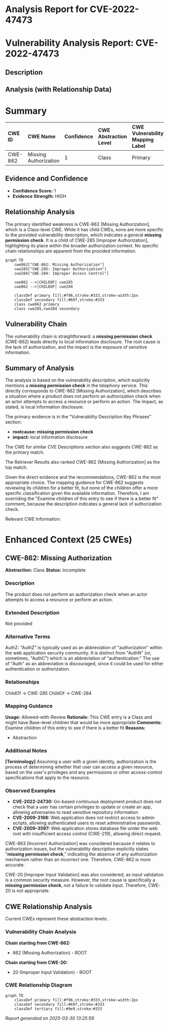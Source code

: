 # Analysis Report for CVE-2022-47473

# Vulnerability Analysis Report: CVE-2022-47473

## Description



## Analysis (with Relationship Data)

# Summary
| CWE ID  | CWE Name                   | Confidence | CWE Abstraction Level | CWE Vulnerability Mapping Label | CWE-Vulnerability Mapping Notes |
| :------- | :-------------------------- | :--------- | :--------------------- | :----------------------------- | :----------------------------- |
| CWE-862 | Missing Authorization  | 1          | Class                | Primary                        | Allowed-with-Review            |

## Evidence and Confidence

*   **Confidence Score:** 1
*   **Evidence Strength:** HIGH

## Relationship Analysis
The primary identified weakness is CWE-862 [Missing Authorization], which is a Class-level CWE. While it has child CWEs, none are more specific to the provided vulnerability description, which indicates a general **missing permission check**. It is a child of CWE-285 [Improper Authorization], highlighting its place within the broader authorization context. No specific chain relationships are apparent from the provided information.

```mermaid
graph TD
    cwe862["CWE-862: Missing Authorization"]
    cwe285["CWE-285: Improper Authorization"]
    cwe284["CWE-284: Improper Access Control"]
    
    cwe862 -->|CHILDOF| cwe285
    cwe862 -->|CHILDOF| cwe284
    
    classDef primary fill:#f96,stroke:#333,stroke-width:2px
    classDef secondary fill:#69f,stroke:#333
    class cwe862 primary
    class cwe285,cwe284 secondary
```

## Vulnerability Chain
The vulnerability chain is straightforward: a **missing permission check** (CWE-862) leads directly to local information disclosure. The root cause is the lack of authorization, and the impact is the exposure of sensitive information.

## Summary of Analysis
The analysis is based on the vulnerability description, which explicitly mentions a **missing permission check** in the telephony service. This directly corresponds to CWE-862 [Missing Authorization], which describes a situation where a product does not perform an authorization check when an actor attempts to access a resource or perform an action. The impact, as stated, is local information disclosure.

The primary evidence is in the "Vulnerability Description Key Phrases" section:
- **rootcause:** **missing permission check**
- **impact:** local information disclosure

The CWE for similar CVE Descriptions section also suggests CWE-862 as the primary match.

The Retriever Results also ranked CWE-862 [Missing Authorization] as the top match.

Given the direct evidence and the recommendations, CWE-862 is the most appropriate choice. The mapping guidance for CWE-862 suggests reviewing its children for a better fit, but none of the children offer a more specific classification given the available information. Therefore, I am overriding the "Examine children of this entry to see if there is a better fit" comment, because the description indicates a general lack of authorization check.

Relevant CWE Information:

# Enhanced Context (25 CWEs)

## CWE-862: Missing Authorization
**Abstraction:** Class
**Status:** Incomplete

### Description
The product does not perform an authorization check when an actor attempts to access a resource or perform an action.

### Extended Description
Not provided

### Alternative Terms
AuthZ: "AuthZ" is typically used as an abbreviation of "authorization" within the web application security community. It is distinct from "AuthN" (or, sometimes, "AuthC") which is an abbreviation of "authentication." The use of "Auth" as an abbreviation is discouraged, since it could be used for either authentication or authorization.

### Relationships
ChildOf -> CWE-285
ChildOf -> CWE-284

### Mapping Guidance
**Usage:** Allowed-with-Review
**Rationale:** This CWE entry is a Class and might have Base-level children that would be more appropriate
**Comments:** Examine children of this entry to see if there is a better fit
**Reasons:**
- Abstraction

### Additional Notes
**[Terminology]** Assuming a user with a given identity, authorization is the process of determining whether that user can access a given resource, based on the user's privileges and any permissions or other access-control specifications that apply to the resource.

### Observed Examples
- **CVE-2022-24730:** Go-based continuous deployment product does not check that a user has certain privileges to update or create an app, allowing adversaries to read sensitive repository information
- **CVE-2009-3168:** Web application does not restrict access to admin scripts, allowing authenticated users to reset administrative passwords.
- **CVE-2009-3597:** Web application stores database file under the web root with insufficient access control (CWE-219), allowing direct request.

CWE-863 [Incorrect Authorization] was considered because it relates to authorization issues, but the vulnerability description explicitly states "**missing permission check**," indicating the absence of any authorization mechanism rather than an incorrect one. Therefore, CWE-862 is more accurate.

CWE-20 [Improper Input Validation] was also considered, as input validation is a common security measure. However, the root cause is specifically a **missing permission check**, not a failure to validate input. Therefore, CWE-20 is not appropriate.


## CWE Relationship Analysis

Current CWEs represent these abstraction levels: .


### Vulnerability Chain Analysis

**Chain starting from CWE-862:**
- 862 (Missing Authorization) - ROOT


**Chain starting from CWE-20:**
- 20 (Improper Input Validation) - ROOT



### CWE Relationship Diagram

```mermaid
graph TD
    classDef primary fill:#f96,stroke:#333,stroke-width:2px
    classDef secondary fill:#69f,stroke:#333
    classDef tertiary fill:#9e9,stroke:#333
```



*Report generated on 2025-03-30 13:25:59*
